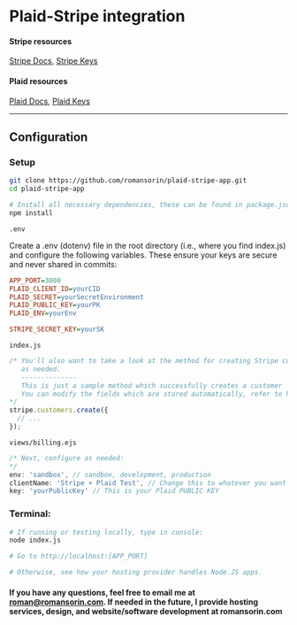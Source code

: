 # Plaid-Stripe integration

#### Stripe resources

[Stripe Docs](https://stripe.com/docs/ach#using-plaid),
[Stripe Keys](https://dashboard.stripe.com/developers)

#### Plaid resources

[Plaid Docs](https://plaid.com/docs/stripe/),
[Plaid Keys](https://dashboard.plaid.com/account/keys)

---

## Configuration

### Setup

```bash
git clone https://github.com/romansorin/plaid-stripe-app.git
cd plaid-stripe-app

# Install all necessary dependencies, these can be found in package.json
npm install
```

`.env`

Create a .env (dotenv) file in the root directory (i.e., where you find index.js) and configure the following variables. These ensure your keys are secure and never shared in commits:

```ini
APP_PORT=3000
PLAID_CLIENT_ID=yourCID
PLAID_SECRET=yourSecretEnvironment
PLAID_PUBLIC_KEY=yourPK
PLAID_ENV=yourEnv

STRIPE_SECRET_KEY=yourSK
```

`index.js`

```js
/* You'll also want to take a look at the method for creating Stripe customers, and configure
   as needed.
   --------------
   This is just a sample method which successfully creates a customer
   You can modify the fields which are stored automatically, refer to https://stripe.com/docs/api/customers/object
*/
stripe.customers.create({
  // ...
});
```

`views/billing.ejs`

```js
/* Next, configure as needed:
*/
env: 'sandbox', // sandbox, development, production
clientName: 'Stripe + Plaid Test', // Change this to whatever you want
key: 'yourPublicKey' // This is your Plaid PUBLIC KEY
```

### Terminal:

```bash
# If running or testing locally, type in console:
node index.js

# Go to http://localhost:[APP_PORT]

# Otherwise, see how your hosting provider handles Node.JS apps.
```

#### If you have any questions, feel free to email me at roman@romansorin.com. If needed in the future, I provide hosting services, design, and website/software development at romansorin.com
